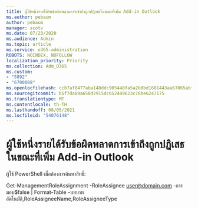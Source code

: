 ```yaml
---
title: ผู้ใช้หนึ่งรายได้รับข้อผิดพลาดการเข้าถึงถูกปฏิเสธในขณะที่เพิ่ม Add-in Outlook
ms.author: pebaum
author: pebaum
manager: scotv
ms.date: 07/23/2020
ms.audience: Admin
ms.topic: article
ms.service: o365-administration
ROBOTS: NOINDEX, NOFOLLOW
localization_priority: Priority
ms.collection: Adm_O365
ms.custom:
- "5892"
- "6700008"
ms.openlocfilehash: ccb7af8477aba148ddc905448fa5a2b8bd1681443aa67865abfc69e1ca785f75
ms.sourcegitcommit: b5f7da89a650d2915dc652449623c78be6247175
ms.translationtype: MT
ms.contentlocale: th-TH
ms.lasthandoff: 08/05/2021
ms.locfileid: "54076148"
---
```

# <a name="one-user-gets-access-denied-error-while-adding-add-ins-in-outlook"></a>ผู้ใช้หนึ่งรายได้รับข้อผิดพลาดการเข้าถึงถูกปฏิเสธในขณะที่เพิ่ม Add-in Outlook

ผู้ใช้ PowerShell เมื่อต้องการค้นหาสิทธิ์:

Get-ManagementRoleAssignment -RoleAssignee [user@domain.com](mailto:user@domain.com "mailto:user@domain.com") -การมอบ$false | Format-Table -บทบาทอัตโนมัติ,RoleAssigneeName,RoleAssigneeType